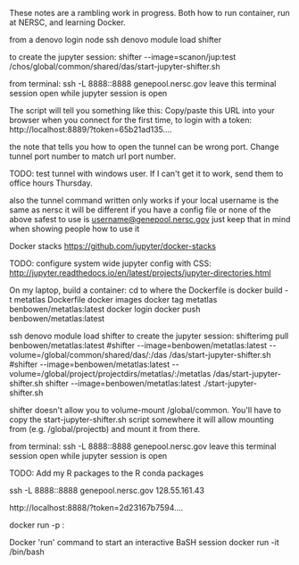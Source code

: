 These notes are a rambling work in progress.  Both how to run container, run at NERSC, and learning Docker.

from a denovo login node
ssh denovo
module load shifter

to create the jupyter session:
shifter --image=scanon/jup:test /chos/global/common/shared/das/start-jupyter-shifter.sh

from terminal:
ssh -L 8888:<IP>:8888 genepool.nersc.gov
leave this terminal session open while jupyter session is open

The script will tell you something like this:
Copy/paste this URL into your browser when you connect for the first time,
to login with a token:
http://localhost:8889/?token=65b21ad135....

the note that tells you how to open the tunnel can be wrong port.  Change tunnel port number to match url port number.

TODO: test tunnel with windows user. If I can't get it to work, send them to office hours Thursday.

also the tunnel command written only works if your local username is the same as nersc it will be different if you have a config file or none of the above
safest to use is username@genepool.nersc.gov
just keep that in mind when showing people how to use it

Docker stacks
https://github.com/jupyter/docker-stacks

TODO: configure system wide jupyter config with CSS:
http://jupyter.readthedocs.io/en/latest/projects/jupyter-directories.html

On my laptop, build a container:
cd to where the Dockerfile is
docker build -t metatlas Dockerfile
docker images 
docker tag metatlas benbowen/metatlas:latest
docker login
docker push benbowen/metatlas:latest


ssh denovo
module load shifter
to create the jupyter session:
shifterimg pull benbowen/metatlas:latest
#shifter --image=benbowen/metatlas:latest --volume=/global/common/shared/das/:/das /das/start-jupyter-shifter.sh
#shifter --image=benbowen/metatlas:latest --volume=/global/project/projectdirs/metatlas/:/metatlas /das/start-jupyter-shifter.sh
shifter --image=benbowen/metatlas:latest ./start-jupyter-shifter.sh

shifter doesn't allow you to volume-mount /global/common. You'll have to copy the start-jupyter-shifter.sh script somewhere it will allow mounting from (e.g. /global/projectb) and mount it from there.

from terminal:
ssh -L 8888:<IP>:8888 genepool.nersc.gov
leave this terminal session open while jupyter session is open

TODO: Add my R packages to the R conda packages

ssh -L 8888:<IP>:8888 genepool.nersc.gov
128.55.161.43

http://localhost:8888/?token=2d23167b7594....

docker run -p <port>:<port> <imagename>

Docker 'run' command to start an interactive BaSH session
docker run -it <image> /bin/bash
